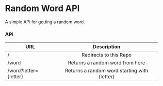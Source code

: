 # Random Word API

A simple API for getting a random word.

### API

| URL           | Description                          |
| ------------- |:------------------------------------:|
| /             | Redirects to this Repo               |
| /word         | Returns a random word from here      |
| /word?letter={letter} | Returns a random word starting with {letter} |